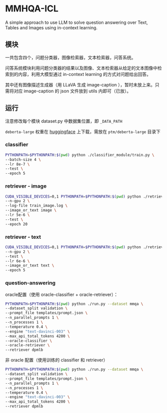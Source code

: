 # MMHQA-ICL



A simple approach to use LLM to solve question answering over Text, Tables and Images using in-context learning.



## 模块

一共包含四个，问题分类器，图像检索器，文本检索器，问答系统。

问答系统模块利用问题分类器的结果以及图像、文本检索器从给定的文本图像中检索到的内容，利用大模型通过 in-context learning 的方式对问题给出回答。



其中还有图像描述生成器（用 LLaVA 生成 image-caption ），暂时未放上来。只需将对应 image-caption 的 json 文件放到 utils 内即可（已放）。



## 运行

注意修改每个模块 dataset.py 中数据集位置，即 `_DATA_PATH` 

`deberta-large` 权重在 [huggingface](https://huggingface.co/microsoft/deberta-v3-large/tree/main) 上下载，需放在 `ptm/deberta-large` 目录下



### classifier

```bash
PYTHONPATH=$PYTHONPATH:$(pwd) python ./classifier_module/train.py \
--batch-size 4 \
--lr 8e-7 \
--test \
--epoch 5
```



### retriever - image

```bash
CUDA_VISIBLE_DEVICES=0,1 PYTHONPATH=$PYTHONPATH:$(pwd) python ./retriever_module/train.py \
--n-gpu 2 \
--log-file train_image.log \
--image_or_text image \
--lr 5e-6 \
--test \
--epoch 20
```



### retriever - text

```bash
CUDA_VISIBLE_DEVICES=0,1 PYTHONPATH=$PYTHONPATH:$(pwd) python ./retriever_module/train.py \
--n-gpu 2 \
--test \
--lr 6e-6 \
--image_or_text text \
--epoch 5
```



### question-answering

oracle配置（使用 oracle-classifier + oracle-retriever）：

```bash
PYTHONPATH=$PYTHONPATH:$(pwd) python ./run.py --dataset mmqa \
--dataset_split validation \
--prompt_file templates/prompt.json \
--n_parallel_prompts 1 \
--n_processes 1 \
--temperature 0.4 \
--engine "text-davinci-003" \
--max_api_total_tokens 4200 \
--oracle-classifier \
--oracle-retriever \
--retriever dpmlb
```



非 oracle 配置（使用训练的 classifier 和 retriever）

```bash
PYTHONPATH=$PYTHONPATH:$(pwd) python ./run.py --dataset mmqa \
--dataset_split validation \
--prompt_file templates/prompt.json \
--n_parallel_prompts 1 \
--n_processes 1 \
--temperature 0.4 \
--engine "text-davinci-003" \
--max_api_total_tokens 4200 \
--retriever dpmlb
```

